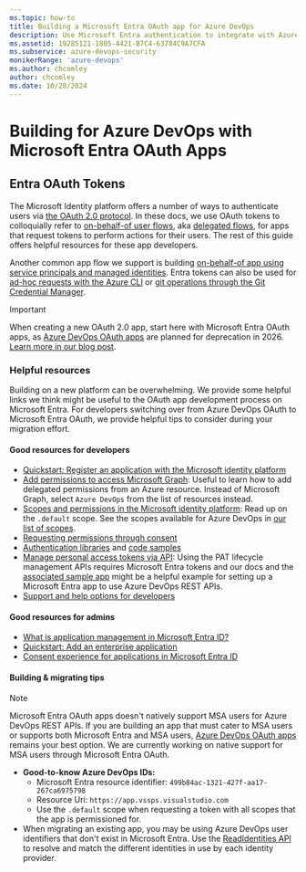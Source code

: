 ```yaml
---
ms.topic: how-to
title: Building a Microsoft Entra OAuth app for Azure DevOps
description: Use Microsoft Entra authentication to integrate with Azure DevOps Services.
ms.assetid: 19285121-1805-4421-B7C4-63784C9A7CFA
ms.subservice: azure-devops-security
monikerRange: 'azure-devops'
ms.author: chcomley
author: chcomley
ms.date: 10/28/2024
---
```


# Building for Azure DevOps with Microsoft Entra OAuth Apps

## Entra OAuth Tokens
The Microsoft Identity platform offers a number of ways to authenticate users via [the OAuth 2.0 protocol](/entra/identity-platform/v2-protocols). In these docs, we use OAuth tokens to colloquially refer to [on-behalf-of user flows](/entra/identity-platform/v2-oauth2-on-behalf-of-flow), aka [delegated flows](/entra/identity-platform/delegated-access-primer), for apps that request tokens to perform actions for their users. The rest of this guide offers helpful resources for these app developers. 

Another common app flow we support is building [on-behalf-of app using service principals and managed identities](service-principal-managed-identity.md).
Entra tokens can also be used for [ad-hoc requests with the Azure CLI](entra.md#acquiring-an-access-token-for-a-user) or [git operations through the Git Credential Manager](entra.md#using-microsoft-entra-tokens-for-git).

> [!IMPORTANT]
> When creating a new OAuth 2.0 app, start here with Microsoft Entra OAuth apps, as [Azure DevOps OAuth apps](azure-devops-oauth.md) are planned for deprecation in 2026. [Learn more in our blog post](https://devblogs.microsoft.com/devops/no-new-azure-devops-oauth-apps-beginning-february-2025/).

### Helpful resources
Building on a new platform can be overwhelming. We provide some helpful links we think might be useful to the OAuth app development process on Microsoft Entra. For developers switching over from Azure DevOps OAuth to Microsoft Entra OAuth, we provide helpful tips to consider during your migration effort.

#### Good resources for developers
* [Quickstart: Register an application with the Microsoft identity platform](/entra/identity-platform/quickstart-register-app)
* [Add permissions to access Microsoft Graph](/entra/identity-platform/quickstart-configure-app-access-web-apis#add-permissions-to-access-microsoft-graph): Useful to learn how to add delegated permissions from an Azure resource. Instead of Microsoft Graph, select `Azure DevOps` from the list of resources instead.
* [Scopes and permissions in the Microsoft identity platform](/entra/identity-platform/scopes-oidc): Read up on the `.default` scope. See the scopes available for Azure DevOps in [our list of scopes](oauth.md#scopes).
* [Requesting permissions through consent](/entra/identity-platform/consent-types-developer)
* [Authentication libraries](/entra/identity-platform/reference-v2-libraries) and [code samples](/entra/identity-platform/sample-v2-code?tabs=apptype)
* [Manage personal access tokens via API](../../../organizations/accounts/manage-personal-access-tokens-via-api.md): Using the PAT lifecycle management APIs requires Microsoft Entra tokens and our docs and the [associated sample app](https://github.com/microsoft/azure-devops-auth-samples/tree/master/PersonalAccessTokenAPIAppSample) might be a helpful example for setting up a Microsoft Entra app to use Azure DevOps REST APIs.
* [Support and help options for developers](/entra/identity-platform/developer-support-help-options)

#### Good resources for admins
* [What is application management in Microsoft Entra ID?](/entra/identity/enterprise-apps/what-is-application-management)
* [Quickstart: Add an enterprise application](/entra/identity/enterprise-apps/add-application-portal)
* [Consent experience for applications in Microsoft Entra ID](/entra/identity-platform/application-consent-experience)

#### Building & migrating tips
> [!NOTE]
> Microsoft Entra OAuth apps doesn't natively support MSA users for Azure DevOps REST APIs. If you are building an app that must cater to MSA users or supports both Microsoft Entra and MSA users, [Azure DevOps OAuth apps](azure-devops-oauth.md) remains your best option. We are currently working on native support for MSA users through Microsoft Entra OAuth.

* **Good-to-know Azure DevOps IDs:**
  * Microsoft Entra resource identifier: `499b84ac-1321-427f-aa17-267ca6975798`
  * Resource Uri: `https://app.vssps.visualstudio.com`
  * Use the `.default` scope when requesting a token with all scopes that the app is permissioned for.
* When migrating an existing app, you may be using Azure DevOps user identifiers that don't exist in Microsoft Entra. Use the [ReadIdentities API](/rest/api/azure/devops/ims/identities/read-identities) to resolve and match the different identities in use by each identity provider.

